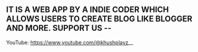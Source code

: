 ## IT IS A WEB APP BY A INDIE CODER WHICH ALLOWS USERS TO CREATE BLOG LIKE BLOGGER AND MORE. SUPPORT US -- 
YouTube: https://www.youtube.com/@khushplayz__
